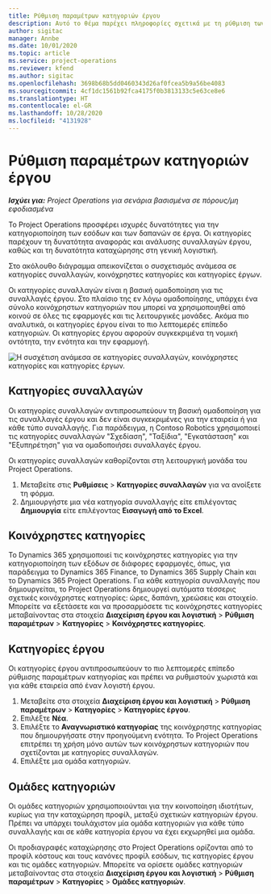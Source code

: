 ```yaml
---
title: Ρύθμιση παραμέτρων κατηγοριών έργου
description: Αυτό το θέμα παρέχει πληροφορίες σχετικά με τη ρύθμιση των παραμέτρων των κατηγοριών έργου.
author: sigitac
manager: Annbe
ms.date: 10/01/2020
ms.topic: article
ms.service: project-operations
ms.reviewer: kfend
ms.author: sigitac
ms.openlocfilehash: 3698b68b5dd0460343d26af0fcea5b9a56be4083
ms.sourcegitcommit: 4cf1dc1561b92fca4175f0b3813133c5e63ce8e6
ms.translationtype: HT
ms.contentlocale: el-GR
ms.lasthandoff: 10/28/2020
ms.locfileid: "4131928"
---
```

# <a name="configure-project-categories"></a>Ρύθμιση παραμέτρων κατηγοριών έργου

_**Ισχύει για:** Project Operations για σενάρια βασισμένα σε πόρους/μη εφοδιασμένα_

Το Project Operations προσφέρει ισχυρές δυνατότητες για την κατηγοριοποίηση των εσόδων και των δαπανών σε έργα. Οι κατηγορίες παρέχουν τη δυνατότητα αναφοράς και ανάλυσης συναλλαγών έργου, καθώς και τη δυνατότητα καταχώρησης στη γενική λογιστική.

Στο ακόλουθο διάγραμμα απεικονίζεται ο συσχετισμός ανάμεσα σε κατηγορίες συναλλαγών, κοινόχρηστες κατηγορίες και κατηγορίες έργων. 

Οι κατηγορίες συναλλαγών είναι η βασική ομαδοποίηση για τις συναλλαγές έργου. Στο πλαίσιο της εν λόγω ομαδοποίησης, υπάρχει ένα σύνολο κοινόχρηστων κατηγοριών που μπορεί να χρησιμοποιηθεί από κοινού σε όλες τις εφαρμογές και τις λειτουργικές μονάδες. Ακόμα πιο αναλυτικά, οι κατηγορίες έργου είναι το πιο λεπτομερές επίπεδο κατηγοριών. Οι κατηγορίες έργου αφορούν συγκεκριμένα τη νομική οντότητα, την ενότητα και την εφαρμογή.

![Η συσχέτιση ανάμεσα σε κατηγορίες συναλλαγών, κοινόχρηστες κατηγορίες και κατηγορίες έργων.](media/project-categories.png)

## <a name="transaction-categories"></a>Κατηγορίες συναλλαγών

Οι κατηγορίες συναλλαγών αντιπροσωπεύουν τη βασική ομαδοποίηση για τις συναλλαγές έργου και δεν είναι συγκεκριμένες για την εταιρεία ή για κάθε τύπο συναλλαγής. Για παράδειγμα, η Contoso Robotics χρησιμοποιεί τις κατηγορίες συναλλαγών "Σχεδίαση", "Ταξίδια", "Εγκατάσταση" και "Εξυπηρέτηση" για να ομαδοποιήσει συναλλαγές έργου.

Οι κατηγορίες συναλλαγών καθορίζονται στη λειτουργική μονάδα του Project Operations. 
1. Μεταβείτε στις **Ρυθμίσεις** \> **Κατηγορίες συναλλαγών** για να ανοίξετε τη φόρμα. 
2. Δημιουργήστε μια νέα κατηγορία συναλλαγής είτε επιλέγοντας **Δημιουργία** είτε επιλέγοντας **Εισαγωγή από το Excel**.

## <a name="shared-categories"></a>Κοινόχρηστες κατηγορίες

Το Dynamics 365 χρησιμοποιεί τις κοινόχρηστες κατηγορίες για την κατηγοριοποίηση των εξόδων σε διάφορες εφαρμογές, όπως, για παράδειγμα το Dynamics 365 Finance, το Dynamics 365 Supply Chain και το Dynamics 365 Project Operations. Για κάθε κατηγορία συναλλαγής που δημιουργείται, το Project Operations δημιουργεί αυτόματα τέσσερις σχετικές κοινόχρηστες κατηγορίες: ώρες, δαπάνη, χρεώσεις και στοιχείο. Μπορείτε να εξετάσετε και να προσαρμόσετε τις κοινόχρηστες κατηγορίες μεταβαίνοντας στα στοιχεία **Διαχείριση έργου και λογιστική** \> **Ρύθμιση παραμέτρων** \> **Κατηγορίες** \> **Κοινόχρηστες κατηγορίες**.

## <a name="project-categories"></a>Κατηγορίες έργου

Οι κατηγορίες έργου αντιπροσωπεύουν το πιο λεπτομερές επίπεδο ρύθμισης παραμέτρων κατηγορίας και πρέπει να ρυθμιστούν χωριστά και για κάθε εταιρεία από έναν λογιστή έργου.

1. Μεταβείτε στα στοιχεία **Διαχείριση έργου και λογιστική** \> **Ρύθμιση παραμέτρων** \> **Κατηγορίες** \> **Κατηγορίες έργου**.
2. Επιλέξτε **Νέα**.
3. Επιλέξτε το **Αναγνωριστικό κατηγορίας** της κοινόχρηστης κατηγορίας που δημιουργήσατε στην προηγούμενη ενότητα. Το Project Operations επιτρέπει τη χρήση μόνο αυτών των κοινόχρηστων κατηγοριών που σχετίζονται με κατηγορίες συναλλαγών.
4. Επιλέξτε μια ομάδα κατηγοριών.

## <a name="category-groups"></a>Ομάδες κατηγοριών

Οι ομάδες κατηγοριών χρησιμοποιούνται για την κοινοποίηση ιδιοτήτων, κυρίως για την καταχώρηση προφίλ, μεταξύ σχετικών κατηγοριών έργου. Πρέπει να υπάρχει τουλάχιστον μία ομάδα κατηγοριών για κάθε τύπο συναλλαγής και σε κάθε κατηγορία έργου να έχει εκχωρηθεί μια ομάδα.

Οι προδιαγραφές καταχώρησης στο Project Operations ορίζονται από το προφίλ κόστους και τους κανόνες προφίλ εσόδων, τις κατηγορίες έργου και τις ομάδες κατηγοριών. Μπορείτε να ορίσετε ομάδες κατηγοριών μεταβαίνοντας στα στοιχεία **Διαχείριση έργου και λογιστική** \> **Ρύθμιση παραμέτρων** \> **Κατηγορίες** \> **Ομάδες κατηγοριών**.
